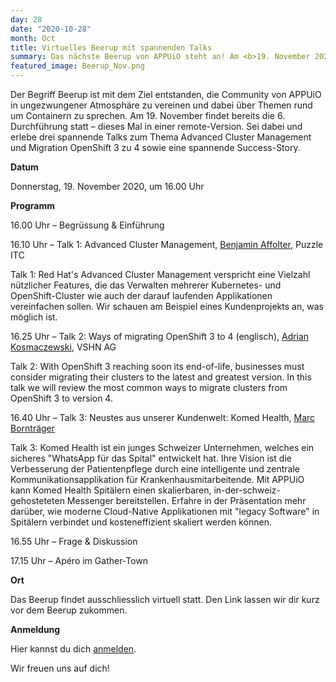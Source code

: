 ```yaml
---
day: 28
date: "2020-10-28"
month: Oct
title: Virtuelles Beerup mit spannenden Talks
summary: Das nächste Beerup von APPUiO steht an! Am <b>19. November 2020</b> beleuchten wir in einem remote-Beerup aktuelle Themen rund um APPUiO.
featured_image: Beerup_Nov.png
---
```

Der Begriff Beerup ist mit dem Ziel entstanden, die Community von APPUiO in ungezwungener Atmosphäre zu vereinen und dabei über Themen rund um Containern zu sprechen. Am 19. November findet bereits die 6. Durchführung statt – dieses Mal in einer remote-Version. Sei dabei und erlebe drei spannende Talks zum Thema Advanced Cluster Management und Migration OpenShift 3 zu 4 sowie eine spannende Success-Story.

**Datum**

Donnerstag, 19. November 2020, um 16.00 Uhr

**Programm**

16.00 Uhr – Begrüssung & Einführung

16.10 Uhr – Talk 1: Advanced Cluster Management, [Benjamin Affolter](https://www.puzzle.ch/de/blog/articles/author/baffolter), Puzzle ITC

Talk 1: Red Hat's Advanced Cluster Management verspricht eine Vielzahl nützlicher Features, die das Verwalten mehrerer Kubernetes- und OpenShift-Cluster wie auch der darauf laufenden Applikationen vereinfachen sollen. Wir schauen am Beispiel eines Kundenprojekts an, was möglich ist.

16.25 Uhr – Talk 2: Ways of migrating OpenShift 3 to 4 (englisch), [Adrian Kosmaczewski](https://vshn.ch/vshn/), VSHN AG

Talk 2: With OpenShift 3 reaching soon its end-of-life, businesses must consider migrating their clusters to the latest and greatest version. In this talk we will review the most common ways to migrate clusters from OpenShift 3 to version 4.

16.40 Uhr – Talk 3: Neustes aus unserer Kundenwelt: Komed Health, [Marc Bornträger](https://komed-health.com/about/)

Talk 3: Komed Health ist ein junges Schweizer Unternehmen, welches ein sicheres "WhatsApp für das Spital" entwickelt hat. Ihre Vision ist die Verbesserung der Patientenpflege durch eine intelligente und zentrale Kommunikationsapplikation für Krankenhausmitarbeitende. Mit APPUiO kann Komed Health Spitälern einen skalierbaren, in-der-schweiz-gehosteteten Messenger bereitstellen. Erfahre in der Präsentation mehr darüber, wie moderne Cloud-Native Applikationen mit "legacy Software" in Spitälern verbindet und kosteneffizient skaliert werden können.

16.55 Uhr – Frage & Diskussion

17.15 Uhr – Apéro im Gather-Town

**Ort**

Das Beerup findet ausschliesslich virtuell statt. Den Link lassen wir dir kurz vor dem Beerup zukommen.

**Anmeldung**

Hier kannst du dich [anmelden](https://app.hatchbuck.com/OnlineForm/93633620644).

Wir freuen uns auf dich!


